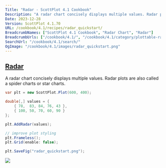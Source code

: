 ```yaml
---
Title: "Radar - ScottPlot 4.1 Cookbook"
Description: "A radar chart concisely displays multiple values. Radar plots are also called a spider charts or star charts."
Date: 2023-12-28
Version: ScottPlot 4.1.70
URL: /cookbook/4.1/recipes/radar_quickstart/
BreadcrumbNames: ["ScottPlot 4.1 Cookbook", "Radar Chart", "Radar"]
BreadcrumbUrls: ["/cookbook/4.1/", "/cookbook/4.1/category/plottable-radar", "/cookbook/4.1/recipes/radar_quickstart/"]
SearchUrl: "/cookbook/4.1/search/"
OgImage: "/cookbook/4.1/images/radar_quickstart.png"
---
```


<h2><a id='radar' href='/cookbook/4.1/recipes/radar_quickstart/'>Radar</a></h2>

A radar chart concisely displays multiple values. Radar plots are also called a spider charts or star charts.

```cs
var plt = new ScottPlot.Plot(600, 400);

double[,] values = {
    { 78,  83, 84, 76, 43 },
    { 100, 50, 70, 60, 90 }
};

plt.AddRadar(values);

// improve plot styling
plt.Frameless();
plt.Grid(enable: false);

plt.SaveFig("radar_quickstart.png");
```

<img src='../../images/radar_quickstart.png' class='d-block mx-auto my-5' />



